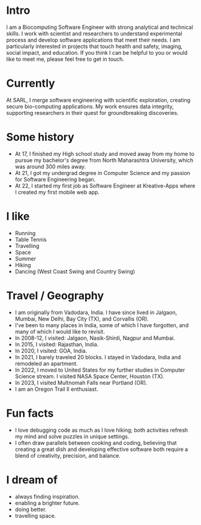 
# Intro

I am a Biocomputing Software Engineer with strong analytical and technical skills. I work with scientist and researchers to understand experimental process and develop software applications that meet their needs. I am particularly interested in projects that touch health and safety, imaging, social impact, and education. If you think I can be helpful to you or would like to meet me, please feel free to get in touch.

# Currently

At SARL, I merge software engineering with scientific exploration, creating secure bio-computing applications. My work ensures data integrity, supporting researchers in their quest for groundbreaking discoveries.

# Some history

- At 17, I finished my High school study and moved away from my home to pursue my bachelor's degree from North Maharashtra University, which was  around 300 miles away.
- At 21, I got my undergrad degree in Computer Science and my passion for Software Engineering began.
- At 22, I started my first job as Software Engineer at Kreative-Apps where I created my first mobile web app.


# I like

- Running
- Table Tennis
- Travelling
- Space
- Summer
- Hiking
- Dancing (West Coast Swing and Country Swing)

# Travel / Geography

- I am originally from Vadodara, India. I have since lived in Jalgaon, Mumbai, New Delhi, Bay City (TX), and Corvallis (OR).
- I've been to many places in India, some of which I have forgotten, and many of which I would like to revisit.
- In 2008-12, I visited: Jalgaon, Nasik-Shirdi, Nagpur and Mumbai. 
- In 2015, I visited: Rajasthan, India. 
- In 2020, I visited: GOA, India.
- In 2021, I barely traveled 20 blocks. I stayed in Vadodara, India and remodeled an apartment.
- In 2022, I moved to United States for my further studies in Computer Science stream. I visited NASA Space Center, Houston (TX). 
- In 2023, I visited Multnomah Falls near Portland (OR).
- I am an Oregon Trail II enthusiast.

# Fun facts

- I love debugging code as much as I love hiking; both activities refresh my mind and solve puzzles in unique settings.
- I often draw parallels between cooking and coding, believing that creating a great dish and developing effective software both require a blend of creativity, precision, and balance.

# I dream of

- always finding inspiration.
- enabling a brighter future.
- doing better.
- travelling space.